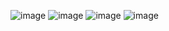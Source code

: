 ![image](https://github.com/user-attachments/assets/b1873788-cbae-498f-9316-adddbff5e2fa)
![image](https://github.com/user-attachments/assets/2b68d73f-c01c-4bed-8f19-54e58d145bae)
![image](https://github.com/user-attachments/assets/c1a3ede9-42d9-4f05-a9dc-318263e7f911)
![image](https://github.com/user-attachments/assets/e011f4d9-a4b7-4f33-821b-530009847313)



